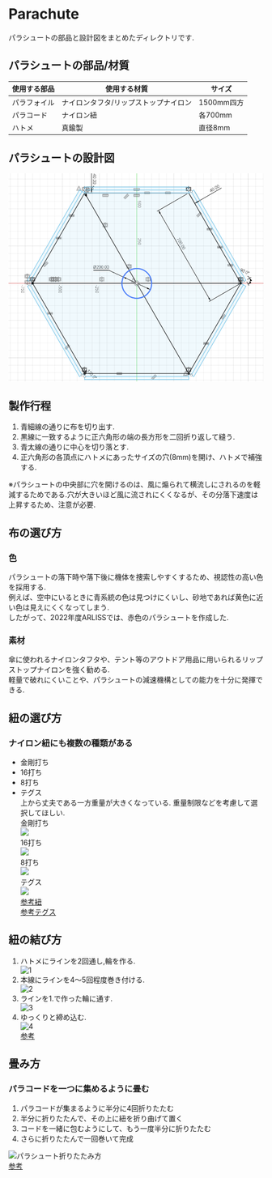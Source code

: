 # Parachute
パラシュートの部品と設計図をまとめたディレクトリです.

## パラシュートの部品/材質
|使用する部品|使用する材質|サイズ|
|----|-----|------|
|パラフォイル|ナイロンタフタ/リップストップナイロン|1500mm四方|
|パラコード|ナイロン紐|各700mm|
|ハトメ|真鍮製|直径8mm|

## パラシュートの設計図
![parachute](/Design-Data/Mechanic/Parachute/figures/parachute.png)

## 製作行程
1. 青細線の通りに布を切り出す.
2. 黒線に一致するように正六角形の端の長方形を二回折り返して縫う.
3. 青太線の通りに中心を切り落とす.
4. 正六角形の各頂点にハトメにあったサイズの穴(8mm)を開け、ハトメで補強する.  

※パラシュートの中央部に穴を開けるのは、風に煽られて横流しにされるのを軽減するためである.穴が大きいほど風に流されにくくなるが、その分落下速度は上昇するため、注意が必要.

## 布の選び方
### 色
パラシュートの落下時や落下後に機体を捜索しやすくするため、視認性の高い色を採用する.  
例えば、空中にいるときに青系統の色は見つけにくいし、砂地であれば黄色に近い色は見えにくくなってしまう.  
したがって、2022年度ARLISSでは、赤色のパラシュートを作成した.
### 素材
傘に使われるナイロンタフタや、テント等のアウトドア用品に用いられるリップストップナイロンを強く勧める.  
軽量で破れにくいことや、パラシュートの減速機構としての能力を十分に発揮できる.


## 紐の選び方
### ナイロン紐にも複数の種類がある
- 金剛打ち
- 16打ち
- 8打ち
- テグス  
上から丈夫である一方重量が大きくなっている.
重量制限などを考慮して選択してほしい.  
    金剛打ち  
    <img src="https://www.taisei-mfg.co.jp/images/L/kongo.jpg" width="280">  
    16打ち  
    <img src="https://www.taisei-mfg.co.jp/images/L/16uti.jpg" width="280">  
    8打ち  
    <img src="https://www.taisei-mfg.co.jp/images/L/8uti.jpg" width="280">  
    テグス  
    <img src="https://tsuri-labo.jp/wp-content/uploads/2020/09/5d5b51001cd5a79c902deb703dee00a7-1536x1024.jpeg" width="280">  
    [参考紐](https://www.taisei-mfg.co.jp/lesson.html)  
    [参考テグス](https://tsuri-labo.jp/word/24268#google_vignette)
    
## 紐の結び方
1. ハトメにラインを2回通し,輪を作る.  
![1](https://www.seaguar.ne.jp/knot/parts/img/05_1.png)  
1. 本線にラインを4〜5回程度巻き付ける.  
![2](https://www.seaguar.ne.jp/knot/parts/img/05_2.png)  
1. ラインを1.で作った輪に通す.  
![3](https://www.seaguar.ne.jp/knot/parts/img/05_3.png)  
1. ゆっくりと締め込む.  
![4](https://www.seaguar.ne.jp/knot/parts/img/05_4.png)  
[参考](https://www.seaguar.ne.jp/knot/parts/parts_5.html)  

## 畳み方
### パラコードを一つに集めるように畳む
1. パラコードが集まるように半分に4回折りたたむ
2. 半分に折りたたんで、その上に紐を折り曲げて置く
3. コードを一緒に包むようにして、もう一度半分に折りたたむ
4. さらに折りたたんで一回巻いて完成  

![パラシュート折りたたみ方](https://livedoor.blogimg.jp/computer_club/imgs/5/9/59d1e3ee-s.png)  
[参考](http://joujaku-pc-club.blog.jp/archives/5920767.html)